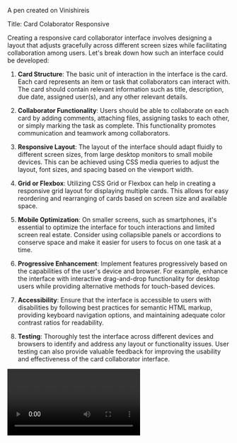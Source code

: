 A pen created on Vinishireis

Title: Card Colaborator Responsive

Creating a responsive card collaborator interface involves designing a layout that adjusts gracefully across different screen sizes while facilitating collaboration among users. Let's break down how such an interface could be developed:

1. **Card Structure**: The basic unit of interaction in the interface is the card. Each card represents an item or task that collaborators can interact with. The card should contain relevant information such as title, description, due date, assigned user(s), and any other relevant details.

2. **Collaborator Functionality**: Users should be able to collaborate on each card by adding comments, attaching files, assigning tasks to each other, or simply marking the task as complete. This functionality promotes communication and teamwork among collaborators.

3. **Responsive Layout**: The layout of the interface should adapt fluidly to different screen sizes, from large desktop monitors to small mobile devices. This can be achieved using CSS media queries to adjust the layout, font sizes, and spacing based on the viewport width.

4. **Grid or Flexbox**: Utilizing CSS Grid or Flexbox can help in creating a responsive grid layout for displaying multiple cards. This allows for easy reordering and rearranging of cards based on screen size and available space.

5. **Mobile Optimization**: On smaller screens, such as smartphones, it's essential to optimize the interface for touch interactions and limited screen real estate. Consider using collapsible panels or accordions to conserve space and make it easier for users to focus on one task at a time.

6. **Progressive Enhancement**: Implement features progressively based on the capabilities of the user's device and browser. For example, enhance the interface with interactive drag-and-drop functionality for desktop users while providing alternative methods for touch-based devices.

7. **Accessibility**: Ensure that the interface is accessible to users with disabilities by following best practices for semantic HTML markup, providing keyboard navigation options, and maintaining adequate color contrast ratios for readability.

8. **Testing**: Thoroughly test the interface across different devices and browsers to identify and address any layout or functionality issues. User testing can also provide valuable feedback for improving the usability and effectiveness of the card collaborator interface.

<video controls src="26.02.2024_16.34.50_REC.mp4" title="Card Colaborator Responsive"></video>